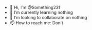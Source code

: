 - 👋 Hi, I’m @Something231
- 🌱 I’m currently learning nothing
- 💞️ I’m looking to collaborate on nothing
- 📫 How to reach me: Don't

<!---
Something231/Something231 is a ✨ special ✨ repository because its `README.md` (this file) appears on your GitHub profile.
You can click the Preview link to take a look at your changes.
--->
